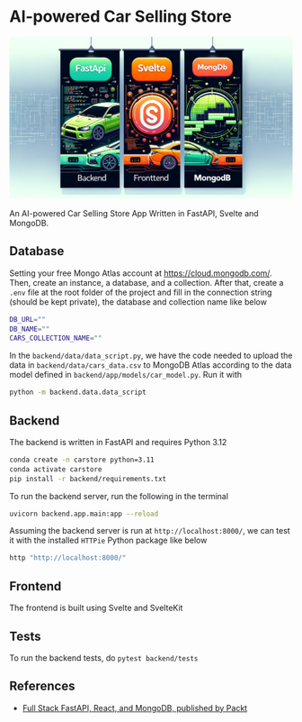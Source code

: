 # AI-powered Car Selling Store

![](./assets/banner.png)

An AI-powered Car Selling Store App Written in FastAPI, Svelte and MongoDB.

## Database

Setting your free Mongo Atlas account at https://cloud.mongodb.com/. Then, create an instance, a database, and a collection. After that, create a `.env` file at the root folder of the project and fill in the connection string (should be kept private), the database and collection name like below

```bash
DB_URL=""
DB_NAME=""
CARS_COLLECTION_NAME=""
```

In the `backend/data/data_script.py`, we have the code needed to upload the data in `backend/data/cars_data.csv` to MongoDB Atlas according to the data model defined in `backend/app/models/car_model.py`. Run it with

```bash
python -m backend.data.data_script
```

## Backend

The backend is written in FastAPI and requires Python 3.12

```bash
conda create -n carstore python=3.11
conda activate carstore
pip install -r backend/requirements.txt
```

To run the backend server, run the following in the terminal

```bash
uvicorn backend.app.main:app --reload
```

Assuming the backend server is run at `http://localhost:8000/`, we can test it with the installed `HTTPie` Python package like below

```bash
http "http://localhost:8000/"
```

## Frontend

The frontend is built using Svelte and SvelteKit

## Tests

To run the backend tests, do `pytest backend/tests`

## References

- [Full Stack FastAPI, React, and MongoDB, published by Packt](https://github.com/PacktPublishing/Full-Stack-FastAPI-React-and-MongoDB/tree/main)
